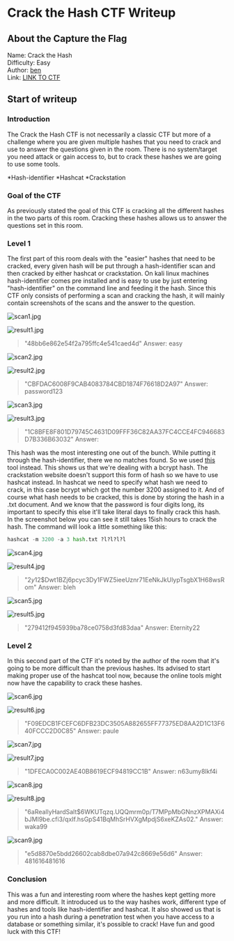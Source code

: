 # Crack the Hash CTF Writeup

## About the Capture the Flag 
Name: Crack the Hash\
Difficulty: Easy\
Author: [ben](https://tryhackme.com/p/ben)\
Link: [LINK TO CTF](https://tryhackme.com/room/crackthehash)

## Start of writeup

### Introduction
The Crack the Hash CTF is not necessarily a classic CTF but more of a challenge where you are given multiple hashes that you need to crack and use to answer the questions given in the room. There is no system/target you need attack or gain access to, but to crack these hashes we are going to use some tools.

*Hash-identifier
*Hashcat
*Crackstation

### Goal of the CTF
As previously stated the goal of this CTF is cracking all the different hashes in the two parts of this room. Cracking these hashes allows us to answer the questions set in this room.

### Level 1
The first part of this room deals with the "easier" hashes that need to be cracked, every given hash will be put through a hash-identifier scan and then cracked by either hashcat or crackstation. On kali linux machines hash-identifier comes pre installed and is easy to use by just entering "hash-identifier" on the command line and feeding it the hash. Since this CTF only consists of performing a scan and cracking the hash, it will mainly contain screenshots of the scans and the answer to the question.

![scan1.jpg](./images/scan1.jpg)

![result1.jpg](./images/result1.jpg)

>"48bb6e862e54f2a795ffc4e541caed4d" Answer: easy

![scan2.jpg](./images/scan2.jpg)

![result2.jpg](./images/result2.jpg)

>"CBFDAC6008F9CAB4083784CBD1874F76618D2A97" Answer: password123

![scan3.jpg](./images/scan3.jpg)

![result3.jpg](./images/result3.jpg)

>"1C8BFE8F801D79745C4631D09FFF36C82AA37FC4CCE4FC946683D7B336B63032" Answer: 

This hash was the most interesting one out of the bunch. While putting it through the hash-identifier, there we no matches found. So we used [this](https://www.tunnelsup.com/hash-analyzer/) tool instead. This shows us that we're dealing with a bcrypt hash. The crackstation website doesn't support this form of hash so we have to use hashcat instead. In hashcat we need to specify what hash we need to crack, in this case bcrypt which got the number 3200 assigned to it. And of course what hash needs to be cracked, this is done by storing the hash in a .txt document. And we know that the password is four digits long, its important to specify this else it'll take literal days to finally crack this hash. In the screenshot below you can see it still takes 15ish hours to crack the hash. The command will look a little something like this:

```python
hashcat -m 3200 -a 3 hash.txt ?l?l?l?l
```

![scan4.jpg](./images/scan4.jpg)

![result4.jpg](./images/result4.jpg)

>"$2y$12$Dwt1BZj6pcyc3Dy1FWZ5ieeUznr71EeNkJkUlypTsgbX1H68wsRom" Answer: bleh

![scan5.jpg](./images/scan5.jpg)

![result5.jpg](./images/result5.jpg)

>"279412f945939ba78ce0758d3fd83daa" Answer: Eternity22


### Level 2
In this second part of the CTF it's noted by the author of the room that it's going to be more difficult than the previous hashes. Its advised to start making proper use of the hashcat tool now, because the online tools might now have the capability to crack these hashes.

![scan6.jpg](./images/scan6.jpg)

![result6.jpg](./images/result6.jpg)

>"F09EDCB1FCEFC6DFB23DC3505A882655FF77375ED8AA2D1C13F640FCCC2D0C85" Answer: paule

![scan7.jpg](./images/scan7.jpg)

![result7.jpg](./images/result7.jpg)

>"1DFECA0C002AE40B8619ECF94819CC1B" Answer: n63umy8lkf4i

![scan8.jpg](./images/scan8.jpg)

![result8.jpg](./images/result8.jpg)

>"$6$aReallyHardSalt$6WKUTqzq.UQQmrm0p/T7MPpMbGNnzXPMAXi4bJMl9be.cfi3/qxIf.hsGpS41BqMhSrHVXgMpdjS6xeKZAs02." Answer: waka99

![scan9.jpg](./images/scan9.jpg)

>"e5d8870e5bdd26602cab8dbe07a942c8669e56d6" Answer: 481616481616

### Conclusion
This was a fun and interesting room where the hashes kept getting more and more difficult. It introduced us to the way hashes work, different type of hashes and tools like hash-identifier and hashcat. It also showed us that is you run into a hash during a penetration test when you have access to a database or something similar, it's possible to crack! Have fun and good luck with this CTF!